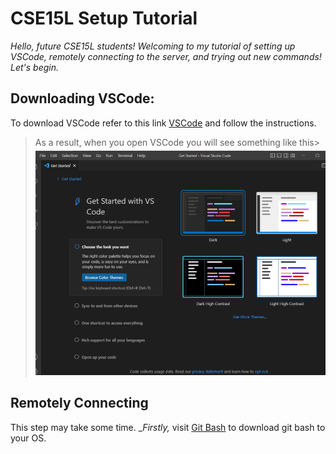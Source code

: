 # CSE15L Setup Tutorial
*Hello, future CSE15L students! Welcoming to my tutorial of setting up VSCode, remotely connecting to the server, and trying out new commands! Let's begin.*
## Downloading VSCode:
To download VSCode refer to this link [VSCode](https://code.visualstudio.com/) and follow the instructions.
>As a result, when you open VSCode you will see something like this> 
>![Image1](VSCode1stPage.png)
## Remotely Connecting
This step may take some time. __Firstly,_ visit [Git Bash](https://gitforwindows.org/) to download git bash to your OS.
